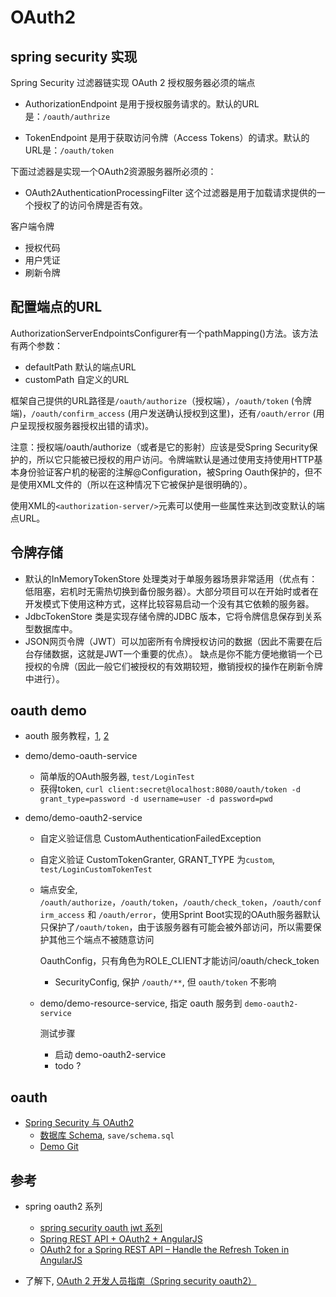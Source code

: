 OAuth2
===

spring security 实现
---

 Spring Security 过滤器链实现 OAuth 2 授权服务器必须的端点

- AuthorizationEndpoint  是用于授权服务请求的。默认的URL是：`/oauth/authrize`

- TokenEndpoint  是用于获取访问令牌（Access Tokens）的请求。默认的URL是：`/oauth/token`

下面过滤器是实现一个OAuth2资源服务器所必须的：

- OAuth2AuthenticationProcessingFilter 这个过滤器是用于加载请求提供的一个授权了的访问令牌是否有效。

客户端令牌
- 授权代码
- 用户凭证
- 刷新令牌

## 配置端点的URL

AuthorizationServerEndpointsConfigurer有一个pathMapping()方法。该方法有两个参数：
- defaultPath 默认的端点URL
- customPath 自定义的URL

框架自己提供的URL路径是`/oauth/authorize`（授权端），`/oauth/token` (令牌端)，`/oauth/confirm_access` (用户发送确认授权到这里)，还有`/oauth/error` (用户呈现授权服务器授权出错的请求)。

注意：授权端/oauth/authorize（或者是它的影射）应该是受Spring Security保护的，所以它只能被已授权的用户访问。令牌端默认是通过使用支持使用HTTP基本身份验证客户机的秘密的注解@Configuration，被Spring Oauth保护的，但不是使用XML文件的（所以在这种情况下它被保护是很明确的）。

使用XML的`<authorization-server/>`元素可以使用一些属性来达到改变默认的端点URL。

令牌存储
---

- 默认的InMemoryTokenStore 处理类对于单服务器场景非常适用（优点有：低阻塞，宕机时无需热切换到备份服务器）。大部分项目可以在开始时或者在开发模式下使用这种方式，这样比较容易启动一个没有其它依赖的服务器。
- JdbcTokenStore 类是实现存储令牌的JDBC 版本，它将令牌信息保存到关系型数据库中。
- JSON网页令牌（JWT）可以加密所有令牌授权访问的数据（因此不需要在后台存储数据，这就是JWT一个重要的优点）。 缺点是你不能方便地撤销一个已授权的令牌（因此一般它们被授权的有效期较短，撤销授权的操作在刷新令牌中进行）。

oauth demo
---

- aouth 服务教程，[1](https://my.oschina.net/u/3707083/blog/1550787), [2](https://my.oschina.net/u/3707083/blog/1550788)
  
- demo/demo-oauth-service
    - 简单版的OAuth服务器, `test/LoginTest`
    - 获得token, `curl client:secret@localhost:8080/oauth/token -d grant_type=password -d username=user -d password=pwd`
  
- demo/demo-oauth2-service
    - 自定义验证信息 CustomAuthenticationFailedException
    - 自定义验证 CustomTokenGranter, GRANT_TYPE 为`custom`, `test/LoginCustomTokenTest`
  - 端点安全, `/oauth/authorize`，`/oauth/token`，`/oauth/check_token`，`/oauth/confirm_access` 和 `/oauth/error`，使用Sprint Boot实现的OAuth服务器默认只保护了`/oauth/token`，由于该服务器有可能会被外部访问，所以需要保护其他三个端点不被随意访问
    
    OauthConfig，只有角色为ROLE_CLIENT才能访问/oauth/check_token
    
    - SecurityConfig, 保护 `/oauth/**`, 但 `oauth/token` 不影响
  - demo/demo-resource-service, 指定 oauth 服务到 `demo-oauth2-service`
    
    测试步骤
    
    - 启动 demo-oauth2-service
    - todo ?

oauth
---


- [Spring Security 与 OAuth2](https://my.oschina.net/LinYuanBaoBao/blog/1613463)
  - [数据库 Schema](https://github.com/spring-projects/spring-security-oauth/blob/master/spring-security-oauth2/src/test/resources/schema.sql), `save/schema.sql`
  - [Demo Git](https://gitee.com/LinYuanTongXue/OAuth2-Demo)

参考
---

- spring oauth2 系列
    - [spring security oauth jwt 系列](http://www.baeldung.com/spring-security-oauth-jwt)
    - [Spring REST API + OAuth2 + AngularJS](http://www.baeldung.com/rest-api-spring-oauth2-angularjs)
    - [OAuth2 for a Spring REST API – Handle the Refresh Token in AngularJS](http://www.baeldung.com/rest-api-spring-oauth2-angularjs)

- 了解下, [OAuth 2 开发人员指南（Spring security oauth2）](http://www.oschina.net/translate/oauth-2-developers-guide)
